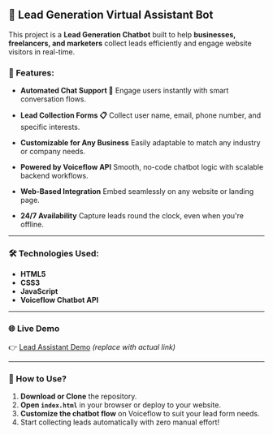 
## 🎯 Lead Generation Virtual Assistant Bot

This project is a **Lead Generation Chatbot** built to help **businesses, freelancers, and marketers** collect leads efficiently and engage website visitors in real-time.

### 🔑 Features:

* **Automated Chat Support 🤖**
  Engage users instantly with smart conversation flows.

* **Lead Collection Forms 📋**
  Collect user name, email, phone number, and specific interests.

* **Customizable for Any Business**
  Easily adaptable to match any industry or company needs.

* **Powered by Voiceflow API**
  Smooth, no-code chatbot logic with scalable backend workflows.

* **Web-Based Integration**
  Embed seamlessly on any website or landing page.

* **24/7 Availability**
  Capture leads round the clock, even when you're offline.

---

### 🛠️ Technologies Used:

* **HTML5**
* **CSS3**
* **JavaScript**
* **Voiceflow Chatbot API**

---

### 🌐 Live Demo

👉 [Lead Assistant Demo](#) *(replace with actual link)*

---

### 🚀 How to Use?

1. **Download or Clone** the repository.
2. **Open `index.html`** in your browser or deploy to your website.
3. **Customize the chatbot flow** on Voiceflow to suit your lead form needs.
4. Start collecting leads automatically with zero manual effort!




